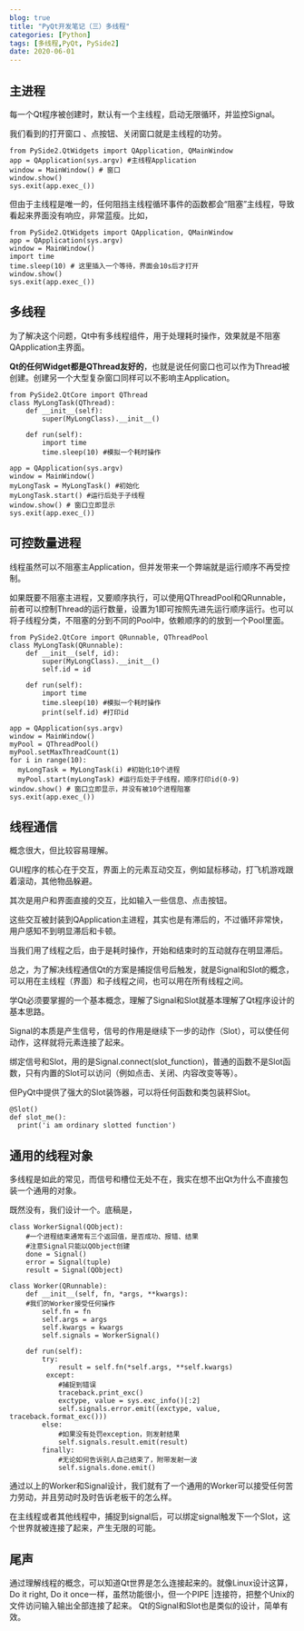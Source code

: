 ```yaml
---
blog: true
title: "PyQt开发笔记（三）多线程"
categories: [Python]
tags: [多线程,PyQt, PySide2]
date: 2020-06-01
---
```


## 主进程
每一个Qt程序被创建时，默认有一个主线程，启动无限循环，并监控Signal。

我们看到的打开窗口 、点按钮、关闭窗口就是主线程的功劳。

```
from PySide2.QtWidgets import QApplication, QMainWindow
app = QApplication(sys.argv) #主线程Application
window = MainWindow() # 窗口
window.show()
sys.exit(app.exec_())
```

但由于主线程是唯一的，任何阻挡主线程循环事件的函数都会“阻塞”主线程，导致看起来界面没有响应，非常蓝瘦。比如，

```
from PySide2.QtWidgets import QApplication, QMainWindow
app = QApplication(sys.argv)
window = MainWindow()
import time
time.sleep(10) # 这里插入一个等待，界面会10s后才打开
window.show()
sys.exit(app.exec_())
```

## 多线程
为了解决这个问题，Qt中有多线程组件，用于处理耗时操作，效果就是不阻塞QApplication主界面。

**Qt的任何Widget都是QThread友好的**，也就是说任何窗口也可以作为Thread被创建。创建另一个大型复杂窗口同样可以不影响主Application。

```
from PySide2.QtCore import QThread
class MyLongTask(QThread):
    def __init__(self):
        super(MyLongClass).__init__()
    
    def run(self):
        import time
        time.sleep(10) #模拟一个耗时操作

app = QApplication(sys.argv)
window = MainWindow()
myLongTask = MyLongTask() #初始化
myLongTask.start() #运行后处于子线程
window.show() # 窗口立即显示
sys.exit(app.exec_())
```

## 可控数量进程

线程虽然可以不阻塞主Application，但并发带来一个弊端就是运行顺序不再受控制。

如果既要不阻塞主进程，又要顺序执行，可以使用QThreadPool和QRunnable，前者可以控制Thread的运行数量，设置为1即可按照先进先运行顺序运行。也可以将子线程分类，不阻塞的分到不同的Pool中，依赖顺序的的放到一个Pool里面。

```
from PySide2.QtCore import QRunnable, QThreadPool
class MyLongTask(QRunnable):
    def __init__(self, id):
        super(MyLongClass).__init__()
        self.id = id
    
    def run(self):
        import time
        time.sleep(10) #模拟一个耗时操作
        print(self.id) #打印id

app = QApplication(sys.argv)
window = MainWindow()
myPool = QThreadPool()
myPool.setMaxThreadCount(1)
for i in range(10):
  myLongTask = MyLongTask(i) #初始化10个进程
  myPool.start(myLongTask) #运行后处于子线程，顺序打印id(0-9)
window.show() # 窗口立即显示，并没有被10个进程阻塞
sys.exit(app.exec_())
```

## 线程通信

概念很大，但比较容易理解。

GUI程序的核心在于交互，界面上的元素互动交互，例如鼠标移动，打飞机游戏跟着滚动，其他物品躲避。

其次是用户和界面直接的交互，比如输入一些信息、点击按钮。

这些交互被封装到QApplication主进程，其实也是有滞后的，不过循环非常快，用户感知不到明显滞后和卡顿。

当我们用了线程之后，由于是耗时操作，开始和结束时的互动就存在明显滞后。

总之，为了解决线程通信Qt的方案是捕捉信号后触发，就是Signal和Slot的概念，可以用在主线程（界面）和子线程之间，也可以用在所有线程之间。

学Qt必须要掌握的一个基本概念，理解了Signal和Slot就基本理解了Qt程序设计的基本思路。

Signal的本质是产生信号，信号的作用是继续下一步的动作（Slot），可以使任何动作，这样就将元素连接了起来。

绑定信号和Slot，用的是Signal.connect(slot_function)，普通的函数不是Slot函数，只有内置的Slot可以访问（例如点击、关闭、内容改变等等）。

但PyQt中提供了强大的Slot装饰器，可以将任何函数和类包装秤Slot。

```
@Slot()
def slot_me():
  print('i am ordinary slotted function')
```


## 通用的线程对象

多线程是如此的常见，而信号和槽位无处不在，我实在想不出Qt为什么不直接包装一个通用的对象。

既然没有，我们设计一个。底稿是，

```
class WorkerSignal(QObject):
    #一个进程结束通常有三个返回值，是否成功、报错、结果
    #注意Signal只能以QObject创建
    done = Signal()
    error = Signal(tuple)
    result = Signal(QObject)
    
class Worker(QRunnable):
    def __init__(self, fn, *args, **kwargs):
    #我们的Worker接受任何操作
        self.fn = fn
        self.args = args
        self.kwargs = kwargs
        self.signals = WorkerSignal()
        
    def run(self):
        try:
            result = self.fn(*self.args, **self.kwargs)
         except:
            #捕捉到错误
            traceback.print_exc()
            exctype, value = sys.exc_info()[:2]
            self.signals.error.emit((exctype, value, traceback.format_exc()))
        else:
            #如果没有处罚exception，则发射结果
            self.signals.result.emit(result)
        finally:
            #无论如何告诉别人自己结束了，附带发射一波
            self.signals.done.emit()
```

通过以上的Worker和Signal设计，我们就有了一个通用的Worker可以接受任何苦力劳动，并且劳动时及时告诉老板干的怎么样。

在主线程或者其他线程中，捕捉到signal后，可以绑定signal触发下一个Slot，这个世界就被连接了起来，产生无限的可能。

## 尾声
通过理解线程的概念，可以知道Qt世界是怎么连接起来的。就像Linux设计这算，Do it right, Do it once一样，虽然功能很小，但一个PIPE |连接符，把整个Unix的文件访问输入输出全部连接了起来。 Qt的Signal和Slot也是类似的设计，简单有效。

